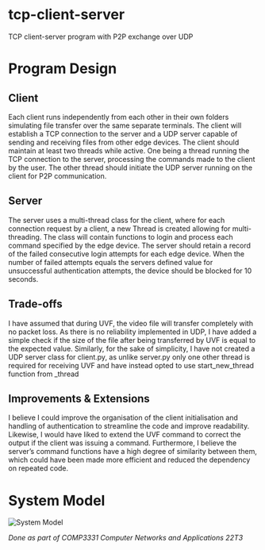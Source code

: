 # tcp-client-server
 TCP client-server program with P2P exchange over UDP

# Program Design
## Client
Each client runs independently from each other in their own folders simulating file transfer 
over the same separate terminals. The client will establish a TCP connection to the server and 
a UDP server capable of sending and receiving files from other edge devices.
The client should maintain at least two threads while active. One being a thread running the 
TCP connection to the server, processing the commands made to the client by the user. The 
other thread should initiate the UDP server running on the client for P2P communication. 
## Server
The server uses a multi-thread class for the client, where for each connection request by a 
client, a new Thread is created allowing for multi-threading. The class will contain functions 
to login and process each command specified by the edge device. 
The server should retain a record of the failed consecutive login attempts for each edge 
device. When the number of failed attempts equals the servers defined value for unsuccessful 
authentication attempts, the device should be blocked for 10 seconds.
## Trade-offs
I have assumed that during UVF, the video file will transfer completely with no packet loss.
As there is no reliability implemented in UDP, I have added a simple check if the size of the 
file after being transferred by UVF is equal to the expected value.
Similarly, for the sake of simplicity, I have not created a UDP server class for client.py, as
unlike server.py only one other thread is required for receiving UVF and have instead opted 
to use start_new_thread function from _thread
## Improvements & Extensions
I believe I could improve the organisation of the client initialisation and handling of 
authentication to streamline the code and improve readability. Likewise, I would have liked 
to extend the UVF command to correct the output if the client was issuing a command.
Furthermore, I believe the server’s command functions have a high degree of similarity 
between them, which could have been made more efficient and reduced the dependency on 
repeated code.

# System Model
![System Model](https://github.com/pritanb/tcp-client-server/assets/67801415/224dacab-44cc-4009-836f-f7fd04bedbc0)

*Done as part of COMP3331 Computer Networks and Applications 22T3*
